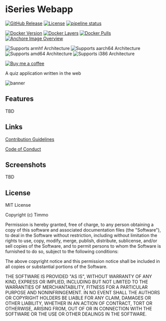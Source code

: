 # iSeries Webapp

[![GitHub Release](https://img.shields.io/github/release/timmo001/iseries-webapp.svg)](https://github.com/timmo001/iseries-webapp/releases)
[![License](https://img.shields.io/github/license/timmo001/iseries-webapp.svg)](https://github.com/timmo001/iseries-webapp/blob/master/LICENSE.md)
[![pipeline status](https://gitlab.com/timmo/iseries-webapp/badges/master/pipeline.svg)](https://gitlab.com/timmo/iseries-webapp/commits/master)

[![Docker Version][version-shield]][microbadger]
[![Docker Layers][layers-shield]][microbadger]
[![Docker Pulls][pulls-shield]][dockerhub]
[![Anchore Image Overview][anchore-shield]][anchore]

![Supports armhf Architecture][armhf-shield]
![Supports aarch64 Architecture][aarch64-shield]
![Supports amd64 Architecture][amd64-shield]
![Supports i386 Architecture][i386-shield]

[![Buy me a coffee][buymeacoffee-shield]][buymeacoffee]

A quiz application written in the web

![banner][banner]

## Features

TBD

## Links

[Contribution Guidelines][CONTRIBUTING]

[Code of Conduct][CODE_OF_CONDUCT]

## Screenshots

TBD

## License

MIT License

Copyright (c) Timmo

Permission is hereby granted, free of charge, to any person obtaining a copy
of this software and associated documentation files (the "Software"), to deal
in the Software without restriction, including without limitation the rights
to use, copy, modify, merge, publish, distribute, sublicense, and/or sell
copies of the Software, and to permit persons to whom the Software is
furnished to do so, subject to the following conditions:

The above copyright notice and this permission notice shall be included in all
copies or substantial portions of the Software.

THE SOFTWARE IS PROVIDED "AS IS", WITHOUT WARRANTY OF ANY KIND, EXPRESS OR
IMPLIED, INCLUDING BUT NOT LIMITED TO THE WARRANTIES OF MERCHANTABILITY,
FITNESS FOR A PARTICULAR PURPOSE AND NONINFRINGEMENT. IN NO EVENT SHALL THE
AUTHORS OR COPYRIGHT HOLDERS BE LIABLE FOR ANY CLAIM, DAMAGES OR OTHER
LIABILITY, WHETHER IN AN ACTION OF CONTRACT, TORT OR OTHERWISE, ARISING FROM,
OUT OF OR IN CONNECTION WITH THE SOFTWARE OR THE USE OR OTHER DEALINGS IN THE
SOFTWARE.

[anchore-shield]: https://anchore.io/service/badges/image/9577aceb95056f417958e6bb7536cc0394b5add554df0c63780875f3669f5c2e
[anchore]: https://anchore.io/image/dockerhub/timmo001%2Fiseries-webapp%3Alatest
[dockerhub]: https://hub.docker.com/r/timmo001/iseries-webapp
[aarch64-shield]: https://img.shields.io/badge/aarch64-yes-green.svg
[amd64-shield]: https://img.shields.io/badge/amd64-yes-green.svg
[armhf-shield]: https://img.shields.io/badge/armhf-yes-green.svg
[i386-shield]: https://img.shields.io/badge/i386-yes-green.svg
[layers-shield]: https://images.microbadger.com/badges/image/timmo001/iseries-webapp.svg
[microbadger]: https://microbadger.com/images/timmo001/iseries-webapp
[pulls-shield]: https://img.shields.io/docker/pulls/timmo001/iseries-webapp.svg
[version-shield]: https://images.microbadger.com/badges/version/timmo001/iseries-webapp.svg
[buymeacoffee-shield]: https://www.buymeacoffee.com/assets/img/guidelines/download-assets-sm-2.svg
[buymeacoffee]: https://www.buymeacoffee.com/timmo
[CONTRIBUTING]: https://github.com/timmo001/iseries-webapp/blob/master/.github/CONTRIBUTING.md
[CODE_OF_CONDUCT]: https://github.com/timmo001/iseries-webapp/blob/master/.github/CODE_OF_CONDUCT.md
[banner]: https://raw.githubusercontent.com/timmo001/iseries-webapp/master/src/resources/banner.png
